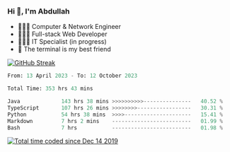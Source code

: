 <h3>Hi 👋, I'm Abdullah</h3>

- 👷🏼‍♂️ Computer & Network Engineer
- 👨🏻‍💻 Full-stack Web Developer
- 👨🏻‍💻 IT Specialist (in progress)
- 🖤 The terminal is my best friend

[![GitHub Streak](https://streak-stats.demolab.com?user=al3bad&theme=transparent&date_format=j%20M%5B%20Y%5D)](https://git.io/streak-stats)

<!--START_SECTION:waka-->

```python
From: 13 April 2023 - To: 12 October 2023

Total Time: 353 hrs 43 mins

Java             143 hrs 38 mins >>>>>>>>>>---------------   40.52 %
TypeScript       107 hrs 26 mins >>>>>>>>-----------------   30.31 %
Python           54 hrs 38 mins  >>>>---------------------   15.41 %
Markdown         7 hrs 2 mins    -------------------------   01.99 %
Bash             7 hrs           -------------------------   01.98 %
```

<!--END_SECTION:waka-->

<p>
  <a href="https://wakatime.com/@ce2a2aac-0d6b-4d65-b864-8a4bcaf12967"><img src="https://wakatime.com/badge/user/ce2a2aac-0d6b-4d65-b864-8a4bcaf12967.svg" alt="Total time coded since Dec 14 2019" /></a>
</p>
